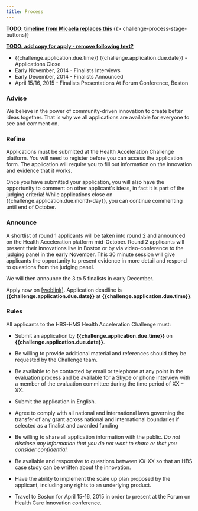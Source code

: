 ```yaml
---
title: Process
---
```


[**TODO: timeline from Micaela replaces this**](https://github.com/codekiln/fhi/issues/65)
{{> challenge-process-stage-buttons}}

[**TODO: add copy for apply - remove following text?**](https://github.com/codekiln/fhi/issues/47)

*   {{challenge.application.due.time}} {{challenge.application.due.date}} - Applications Close
*   Early November, 2014 - Finalists Interviews
*   Early December, 2014 - Finalists Announced
*   April 15/16, 2015 - Finalists Presentations At Forum Conference, Boston

### Advise

We believe in the power of community-driven innovation to create better ideas together. That is why we all applications are available for everyone to see and comment on.

### Refine

Applications must be submitted at the Health Acceleration Challenge platform. You will need to register before you can access the application form. The application will require you to fill out information on the innovation and evidence that it works.

Once you have submitted your application, you will also have the opportunity to comment on other applicant's ideas, in fact it is part of the judging criteria! While applications close on {{challenge.application.due.month-day}}, you can continue commenting until end of October.

### Announce

A shortlist of round 1 applicants will be taken into round 2 and announced on the Health Acceleration platform mid-October. Round 2 applicants will present their innovations live in Boston or by via video-conference to the judging panel in the early November. This 30 minute session will give applicants the opportunity to present evidence in more detail and respond to questions from the judging panel.

We will then announce the 3 to 5 finalists in early December.

Apply now on [[weblink]](www.example.com). Application deadline is **{{challenge.application.due.date}}** at **{{challenge.application.due.time}}**.

### Rules

All applicants to the HBS-HMS Health Acceleration Challenge must:

* Submit an application by **{{challenge.application.due.time}}** on **{{challenge.application.due.date}}**.

* Be willing to provide additional material and references should they be requested by the Challenge team.

* Be available to be contacted by email or telephone at any point in the evaluation process and be available for a Skype or phone interview with a member
of the evaluation committee during the time period of XX – XX.

* Submit the application in English.

* Agree to comply with all national and international laws governing the transfer of any grant across national and international boundaries if selected as
a finalist and awarded funding

* Be willing to share all application information with the public. _Do not disclose any information that you do not want to share or that you consider confidential._

* Be available and responsive to questions between XX-XX so that an HBS case study can be written about the innovation.

* Have the ability to implement the scale up plan proposed by the applicant, including any rights to an underlying product.

* Travel to Boston for April 15-16, 2015 in order to present at the Forum on Health Care Innovation conference.